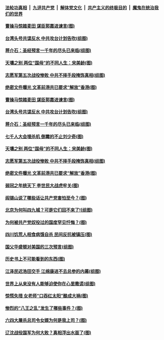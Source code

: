 

####  [法轮功真相](../../../../basic/blob/master/README.md?t=03091801) &nbsp;|&nbsp; [九评共产党](../../../../9ping.md/blob/master/README.md?t=03091801) &nbsp;|&nbsp; [解体党文化](../../../../jtdwh.md/blob/master/README.md?t=03091801)  &nbsp;|&nbsp; [共产主义的终极目的](../../../../gczydzjmd.md/blob/master/README.md?t=03091801) &nbsp;|&nbsp; [魔鬼在统治我们的世界](../../../../mgztzwmdsj.md/blob/master/README.md?t=03091801) 

#### [曹操马惊踏麦田 谋臣郭嘉进谏言(图)](../pages/p6/964261.md?t=03091801) 

#### [台湾头号共谍反水 中共攻台计划告吹(组图)](../pages/p6/964768.md?t=03091801) 

#### [蒋介石：圣经预言一千年的尽头已来临(组图)](../pages/p6/964769.md?t=03091801) 

#### [天壤之别 两位“国母”的不同人生：宋美龄(图)](../pages/p6/964754.md?t=03091801) 

#### [志愿军第五次战役惨败 中共不择手段掩饰真相(组图)](../pages/p6/964486.md?t=03091801) 

#### [绝密文件曝光 文革前港共已要求“解放”香港(图)](../pages/p6/964773.md?t=03091801) 

#### [曹操马惊踏麦田 谋臣郭嘉进谏言(图)](../pages/p6/964261.md?t=03091801) 

#### [台湾头号共谍反水 中共攻台计划告吹(组图)](../pages/p6/964768.md?t=03091801) 

#### [蒋介石：圣经预言一千年的尽头已来临(组图)](../pages/p6/964769.md?t=03091801) 

#### [七千人大会埋杀机 倒霉的不止刘少奇(图)](../pages/p6/962095.md?t=03091801) 

#### [天壤之别 两位“国母”的不同人生：宋美龄(图)](../pages/p6/964754.md?t=03091801) 

#### [志愿军第五次战役惨败 中共不择手段掩饰真相(组图)](../pages/p6/964486.md?t=03091801) 

#### [绝密文件曝光 文革前港共已要求“解放”香港(图)](../pages/p6/964773.md?t=03091801) 

#### [弱冠之年统天下 李世民大战虎牢关(图)](../pages/p6/964767.md?t=03091801) 

#### [阎锡山说了哪些话让共产党害怕至今？(图)](../pages/p6/963836.md?t=03091801) 

#### [北京为何叫四九城？可是它们回不来了!(组图)](../pages/p6/963935.md?t=03091801) 

#### [为何被共产党奴役过的国度罕见忏悔？(图)](../pages/p6/963901.md?t=03091801) 

#### [四川饥荒人相食病饿自杀 民间反抗被镇压(图)](../pages/p6/964389.md?t=03091801) 

#### [国父华盛顿对美国的三次预言(组图)](../pages/p6/964036.md?t=03091801) 

#### [历史书上不可能看到的东西(图)](../pages/p6/964449.md?t=03091801) 

#### [江泽民迟浩田交手 江绵康进不去总参的内幕(组图)](../pages/p6/963937.md?t=03091801) 

#### [世界上从来没有人能够迫使你在心里撒谎(组图)](../pages/p6/963996.md?t=03091801) 

#### [惊慌失措 女老师“口吞红太阳”酿成大祸(图)](../pages/p6/963843.md?t=03091801) 

#### [惨烈的“八王之乱”发生了哪些事件？(图)](../pages/p6/963837.md?t=03091801) 

#### [六四大屠杀总司令女婿为何是我上司？(图)](../pages/p6/963450.md?t=03091801) 

#### [辽沈战役国军为何大败？真相浮出水面了(图)](../pages/p6/963832.md?t=03091801) 

